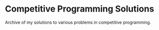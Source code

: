 # Competitive Programming Solutions
Archive of my solutions to various problems in competitive programming.
